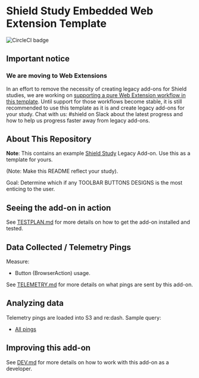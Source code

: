 # Shield Study Embedded Web Extension Template

![CircleCI badge](https://img.shields.io/circleci/project/github/mozilla/shield-studies-addon-template/master.svg?label=CircleCI)

## Important notice

### We are moving to Web Extensions

In an effort to remove the necessity of creating legacy add-ons for Shield studies, we are working on [supporting a pure Web Extension workflow in this template](https://github.com/mozilla/shield-studies-addon-template/issues/53).
Until support for those workflows become stable, it is still recommended to use this template as it is and create legacy add-ons for your study.
Chat with us: #shield on Slack about the latest progress and how to help us progress faster away from legacy add-ons.

## About This Repository

**Note**: This contains an example [Shield Study](https://wiki.mozilla.org/Firefox/Shield/Shield_Studies) Legacy Add-on. Use this as a template for yours.

(Note: Make this README reflect your study).

Goal: Determine which if any TOOLBAR BUTTONS DESIGNS is the most enticing to the user.

## Seeing the add-on in action

See [TESTPLAN.md](./docs/TESTPLAN.md) for more details on how to get the add-on installed and tested.

## Data Collected / Telemetry Pings

Measure:

* Button (BrowserAction) usage.

See [TELEMETRY.md](./docs/TELEMETRY.md) for more details on what pings are sent by this add-on.

## Analyzing data

Telemetry pings are loaded into S3 and re:dash. Sample query:

* [All pings](https://sql.telemetry.mozilla.org/queries/{#your-id}/source#table)

## Improving this add-on

See [DEV.md](./docs/DEV.md) for more details on how to work with this add-on as a developer.
